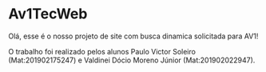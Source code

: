 # Av1TecWeb

Olá, esse é o nosso projeto de site com busca dinamica solicitada para AV1!

O trabalho foi realizado pelos alunos Paulo Victor Soleiro (Mat:201902175247) e Valdinei Dócio Moreno Júnior (Mat:201902022947).
